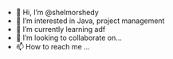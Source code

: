 - 👋 Hi, I’m @shelmorshedy
- 👀 I’m interested in Java,  project management
- 🌱 I’m currently learning adf
- 💞️ I’m looking to collaborate on...
- 📫 How to reach me ...

<!---
shelmorshedy/shelmorshedy is a ✨ special ✨ repository because its `README.md` (this file) appears on your GitHub profile.
You can click the Preview link to take a look at your changes.
--->
